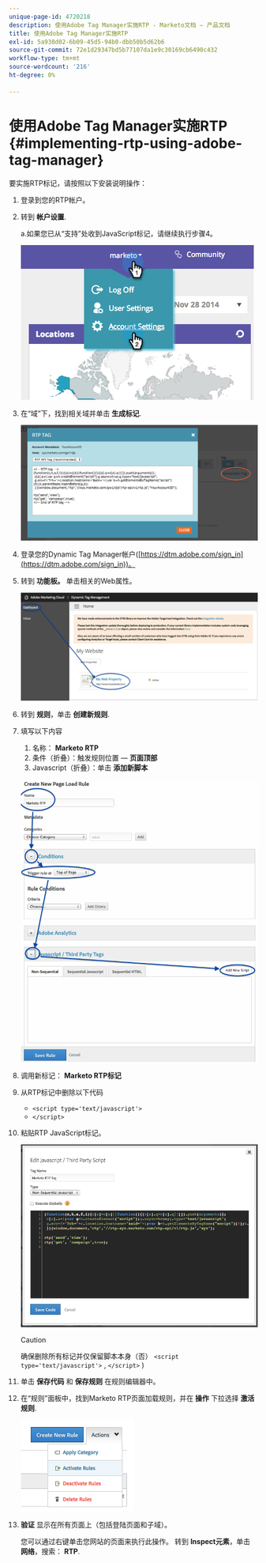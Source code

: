 ```yaml
---
unique-page-id: 4720218
description: 使用Adobe Tag Manager实施RTP - Marketo文档 — 产品文档
title: 使用Adobe Tag Manager实施RTP
exl-id: 5a938d02-6b09-45d5-94b0-dbb50b5d62b6
source-git-commit: 72e1d29347bd5b77107da1e9c30169cb6490c432
workflow-type: tm+mt
source-wordcount: '216'
ht-degree: 0%

---
```


# 使用Adobe Tag Manager实施RTP {#implementing-rtp-using-adobe-tag-manager}

要实施RTP标记，请按照以下安装说明操作：

1. 登录到您的RTP帐户。

1. 转到 **帐户设置**.

   a.如果您已从“支持”处收到JavaScript标记，请继续执行步骤4。

   ![](assets/image2014-11-30-15-3a19-3a21-4.png)

1. 在“域”下，找到相关域并单击 **生成标记**.

   ![](assets/image2014-11-30-15-3a20-3a17-4.png)

1. 登录您的Dynamic Tag Manager帐户([https://dtm.adobe.com/sign_in](https://dtm.adobe.com/sign_in))。

1. 转到 **功能板。** 单击相关的Web属性。

   ![](assets/image2014-12-3-17-3a58-3a17.png)

1. 转到 **规则**，单击 **创建新规则**.

1. 填写以下内容

   1. 名称： **Marketo RTP**
   1. 条件（折叠）：触发规则位置 —  **页面顶部**
   1. Javascript（折叠）：单击 **添加新脚本**

   ![](assets/image2014-12-3-17-3a59-3a40.png)

1. 调用新标记： **Marketo RTP标记**

1. 从RTP标记中删除以下代码

   * `<script type='text/javascript'>`
   * `</script>`

1. 粘贴RTP JavaScript标记。

   ![](assets/image2014-12-3-18-3a3-3a45.png)

   >[!CAUTION]
   >
   >确保删除所有标记并仅保留脚本本身（否） `<script type='text/javascript'>` , `</script>` )

1. 单击 **保存代码** 和 **保存规则** 在规则编辑器中。

1. 在“规则”面板中，找到Marketo RTP页面加载规则，并在 **操作** 下拉选择 **激活规则**.

   ![](assets/image2014-12-3-18-3a4-3a14.png)

1. **验证** 显示在所有页面上（包括登陆页面和子域）。

   您可以通过右键单击您网站的页面来执行此操作。 转到 **Inspect元素**，单击 **网络**，搜索： **RTP**.
